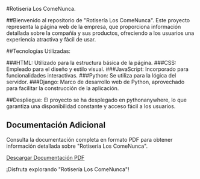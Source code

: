 #Rotisería Los ComeNunca.

##Bienvenido al repositorio de "Rotisería Los ComeNunca". Este proyecto representa la página web de la empresa, que proporciona información detallada sobre la compañía y sus productos, ofreciendo a los usuarios una experiencia atractiva y fácil de usar.

##Tecnologías Utilizadas:

###HTML: Utilizado para la estructura básica de la página.
###CSS: Empleado para el diseño y estilo visual.
###JavaScript: Incorporado para funcionalidades interactivas.
###Python: Se utiliza para la lógica del servidor.
###Django: Marco de desarrollo web de Python, aprovechado para facilitar la construcción de la aplicación.

##Despliegue:
El proyecto se ha desplegado en pythonanywhere, lo que garantiza una disponibilidad constante y acceso fácil a los usuarios.

## Documentación Adicional

Consulta la documentación completa en formato PDF para obtener información detallada sobre "Rotisería Los ComeNunca".

[Descargar Documentación PDF]()



¡Disfruta explorando "Rotisería Los ComeNunca"!
